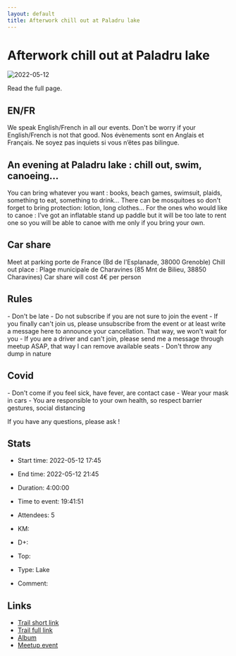 ```yaml
---
layout: default
title: Afterwork chill out at Paladru lake
---
```


# Afterwork chill out at Paladru lake

![2022-05-12](/Stats/img/orig/2022-05-12.jpg)

Read the full page.

## EN/FR
We speak English/French in all our events. Don't be worry if your English/French is not that good. Nos évènements sont en Anglais et Français. Ne soyez pas inquiets si vous n’êtes pas bilingue.

## An evening at Paladru lake : chill out, swim, canoeing…
You can bring whatever you want : books, beach games, swimsuit, plaids, something to eat, something to drink…
There can be mosquitoes so don't forget to bring protection: lotion, long clothes...
For the ones who would like to canoe :
I’ve got an inflatable stand up paddle but it will be too late to rent one so you will be able to canoe with me only if you bring your own.

## Car share
Meet at parking porte de France (Bd de l'Esplanade, 38000 Grenoble)
Chill out place : Plage municipale de Charavines (85 Mnt de Bilieu, 38850 Charavines)
Car share will cost 4€ per person

## Rules
\- Don't be late
\- Do not subscribe if you are not sure to join the event
\- If you finally can't join us\, please unsubscribe from the event or at least write a message here to announce your cancellation\. That way\, we won't wait for you
\- If you are a driver and can't join\, please send me a message through meetup ASAP\, that way I can remove available seats
\- Don't throw any dump in nature

## Covid
\- Don't come if you feel sick\, have fever\, are contact case
\- Wear your mask in cars
\- You are responsible to your own health\, so respect barrier gestures\, social distancing

If you have any questions, please ask !

## Stats

- Start time: 2022-05-12 17:45
- End time: 2022-05-12 21:45
- Duration: 4:00:00
- Time to event: 19:41:51
- Attendees: 5

- KM: 
- D+: 
- Top: 
- Type: Lake
- Comment: 

## Links

- [Trail short link]()
- [Trail full link]()
- [Album](https://binnette.github.io/GacImg2022/)
- [Meetup event](https://www.meetup.com/grenoble-adventure-club-english-french/events/285846605/)
